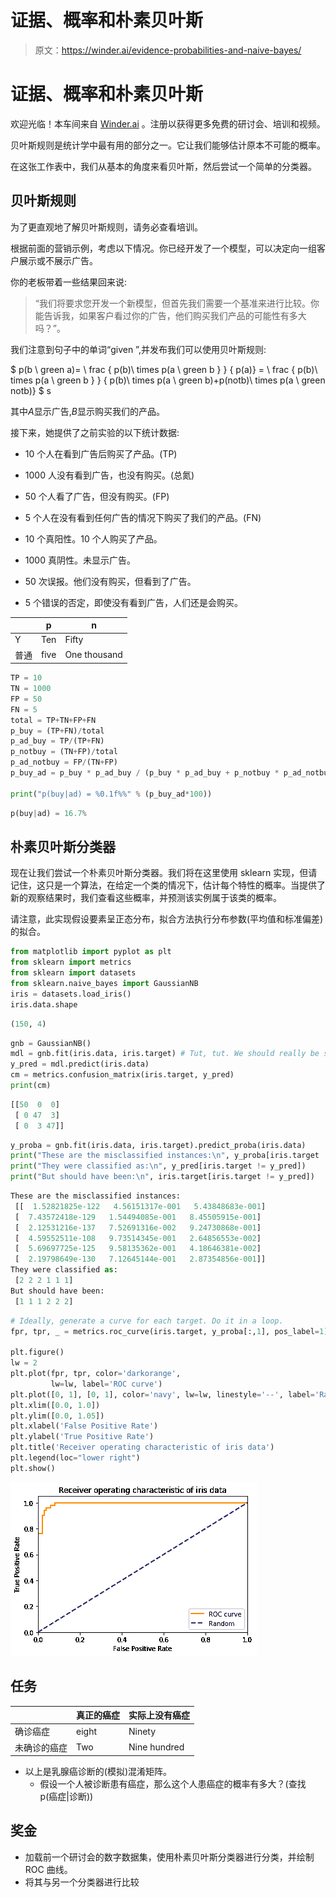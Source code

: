 # 证据、概率和朴素贝叶斯

> 原文：<https://winder.ai/evidence-probabilities-and-naive-bayes/>

# 证据、概率和朴素贝叶斯

欢迎光临！本车间来自 [Winder.ai](https://Winder.ai/?utm_source=winderresearch&utm_medium=notebook&utm_campaign=workshop&utm_term=individual) 。注册以获得更多免费的研讨会、培训和视频。

贝叶斯规则是统计学中最有用的部分之一。它让我们能够估计原本不可能的概率。

在这张工作表中，我们从基本的角度来看贝叶斯，然后尝试一个简单的分类器。

## 贝叶斯规则

为了更直观地了解贝叶斯规则，请务必查看培训。

根据前面的营销示例，考虑以下情况。你已经开发了一个模型，可以决定向一组客户展示或不展示广告。

你的老板带着一些结果回来说:

> “我们将要求您开发一个新模型，但首先我们需要一个基准来进行比较。你能告诉我，如果客户看过你的广告，他们购买我们产品的可能性有多大吗？”。

我们注意到句子中的单词“given ”,并发布我们可以使用贝叶斯规则:

$ p(b \ green a)= \ frac { p(b)\ times p(a \ green b } } { p(a)} = \ frac { p(b)\ times p(a \ green b } } { p(b)\ times p(a \ green b)+p(notb)\ times p(a \ green notb)} $ s

其中$A$显示广告,$B$显示购买我们的产品。

接下来，她提供了之前实验的以下统计数据:

*   10 个人在看到广告后购买了产品。(TP)

*   1000 人没有看到广告，也没有购买。(总氮)

*   50 个人看了广告，但没有购买。(FP)

*   5 个人在没有看到任何广告的情况下购买了我们的产品。(FN)

*   10 个真阳性。10 个人购买了产品。

*   1000 真阴性。未显示广告。

*   50 次误报。他们没有购买，但看到了广告。

*   5 个错误的否定，即使没有看到广告，人们还是会购买。

|  | p | n |
| --- | --- | --- |
| Y | Ten | Fifty |
| 普通 | five | One thousand |

```py
TP = 10
TN = 1000
FP = 50
FN = 5
total = TP+TN+FP+FN
p_buy = (TP+FN)/total
p_ad_buy = TP/(TP+FN)
p_notbuy = (TN+FP)/total
p_ad_notbuy = FP/(TN+FP)
p_buy_ad = p_buy * p_ad_buy / (p_buy * p_ad_buy + p_notbuy * p_ad_notbuy)

print("p(buy|ad) = %0.1f%%" % (p_buy_ad*100)) 
```

```py
p(buy|ad) = 16.7% 
```

## 朴素贝叶斯分类器

现在让我们尝试一个朴素贝叶斯分类器。我们将在这里使用 sklearn 实现，但请记住，这只是一个算法，在给定一个类的情况下，估计每个特性的概率。当提供了新的观察结果时，我们查看这些概率，并预测该实例属于该类的概率。

请注意，此实现假设要素呈正态分布，拟合方法执行分布参数(平均值和标准偏差)的拟合。

```py
from matplotlib import pyplot as plt
from sklearn import metrics
from sklearn import datasets
from sklearn.naive_bayes import GaussianNB
iris = datasets.load_iris()
iris.data.shape 
```

```py
(150, 4) 
```

```py
gnb = GaussianNB()
mdl = gnb.fit(iris.data, iris.target) # Tut, tut. We should really be splitting the training/test set.
y_pred = mdl.predict(iris.data)
cm = metrics.confusion_matrix(iris.target, y_pred)
print(cm) 
```

```py
[[50  0  0]
 [ 0 47  3]
 [ 0  3 47]] 
```

```py
y_proba = gnb.fit(iris.data, iris.target).predict_proba(iris.data)
print("These are the misclassified instances:\n", y_proba[iris.target != y_pred])
print("They were classified as:\n", y_pred[iris.target != y_pred])
print("But should have been:\n", iris.target[iris.target != y_pred]) 
```

```py
These are the misclassified instances:
 [[  1.52821825e-122   4.56151317e-001   5.43848683e-001]
 [  7.43572418e-129   1.54494085e-001   8.45505915e-001]
 [  2.12531216e-137   7.52691316e-002   9.24730868e-001]
 [  4.59552511e-108   9.73514345e-001   2.64856553e-002]
 [  5.69697725e-125   9.58135362e-001   4.18646381e-002]
 [  2.19798649e-130   7.12645144e-001   2.87354856e-001]]
They were classified as:
 [2 2 2 1 1 1]
But should have been:
 [1 1 1 2 2 2] 
```

```py
# Ideally, generate a curve for each target. Do it in a loop.
fpr, tpr, _ = metrics.roc_curve(iris.target, y_proba[:,1], pos_label=1)

plt.figure()
lw = 2
plt.plot(fpr, tpr, color='darkorange',
         lw=lw, label='ROC curve')
plt.plot([0, 1], [0, 1], color='navy', lw=lw, linestyle='--', label='Random')
plt.xlim([0.0, 1.0])
plt.ylim([0.0, 1.05])
plt.xlabel('False Positive Rate')
plt.ylabel('True Positive Rate')
plt.title('Receiver operating characteristic of iris data')
plt.legend(loc="lower right")
plt.show() 
```

![png](img/f3ebcea8a309be816309ec0988d3d7fb.png)

## 任务

|  | 真正的癌症 | 实际上没有癌症 |
| --- | --- | --- |
| 确诊癌症 | eight | Ninety |
| 未确诊的癌症 | Two | Nine hundred |

*   以上是乳腺癌诊断的(模拟)混淆矩阵。
    *   假设一个人被诊断患有癌症，那么这个人患癌症的概率有多大？(查找 p(癌症|诊断))

## 奖金

*   加载前一个研讨会的数字数据集，使用朴素贝叶斯分类器进行分类，并绘制 ROC 曲线。
*   将其与另一个分类器进行比较